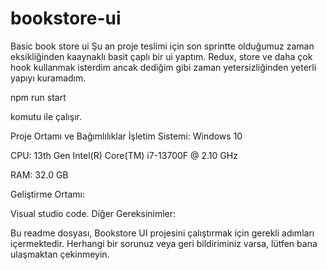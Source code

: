 # bookstore-ui
Basic book store ui
Şu an proje teslimi için son sprintte olduğumuz zaman eksikliğinden kaaynaklı basit çaplı bir ui yaptım. Redux, store ve daha çok hook kullanmak isterdim ancak dediğim gibi zaman yetersizliğinden yeterli yapıyı kuramadım.

npm run start

komutu ile çalışır.

Proje Ortamı ve Bağımlılıklar
İşletim Sistemi: Windows 10

CPU: 13th Gen Intel(R) Core(TM) i7-13700F @ 2.10 GHz

RAM: 32.0 GB

Geliştirme Ortamı:

Visual studio code.
Diğer Gereksinimler:

Bu readme dosyası, Bookstore UI projesini çalıştırmak için gerekli adımları içermektedir. Herhangi bir sorunuz veya geri bildiriminiz varsa, lütfen bana ulaşmaktan çekinmeyin.


